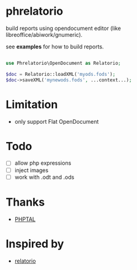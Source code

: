 # phrelatorio

build reports using opendocument editor (like libreoffice/abiwork/gnumeric).

see **examples** for how to build reports.

~~~php

use Phrelatorio\OpenDocument as Relatorio;

$doc = Relatorio::loadXML('myods.fods');
$doc->saveXML('mynewods.fods', ...context...);

~~~

# Limitation

- only support Flat OpenDocument

# Todo

- [ ] allow php expressions
- [ ] inject images
- [ ] work with .odt and .ods

# Thanks

* [PHPTAL](https://phptal.org/)

# Inspired by

* [relatorio](https://hg.tryton.org/relatorio/file/tip/README)
